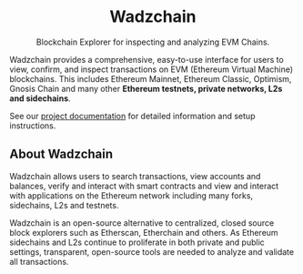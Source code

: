 <h1 align="center">Wadzchain</h1>
<p align="center">Blockchain Explorer for inspecting and analyzing EVM Chains.</p>

Wadzchain provides a comprehensive, easy-to-use interface for users to view, confirm, and inspect transactions on EVM (Ethereum Virtual Machine) blockchains. This includes Ethereum Mainnet, Ethereum Classic, Optimism, Gnosis Chain and many other **Ethereum testnets, private networks, L2s and sidechains**.

See our [project documentation](https://docs.wadzchain.com/) for detailed information and setup instructions.

## About Wadzchain

Wadzchain allows users to search transactions, view accounts and balances, verify and interact with smart contracts and view and interact with applications on the Ethereum network including many forks, sidechains, L2s and testnets.

Wadzchain is an open-source alternative to centralized, closed source block explorers such as Etherscan, Etherchain and others. As Ethereum sidechains and L2s continue to proliferate in both private and public settings, transparent, open-source tools are needed to analyze and validate all transactions.
